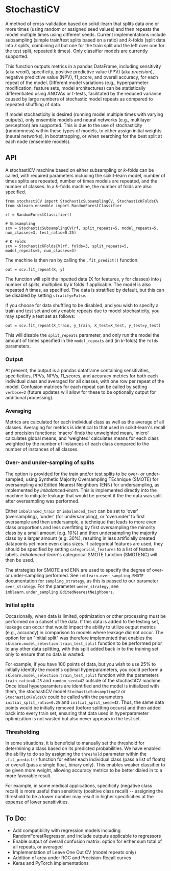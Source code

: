 StochastiCV
==============================

A method of cross-validation based on scikit-learn that splits data one or more times (using random or assigned seed values) and then repeats the model multiple times using different seeds. Current implementations include subsampling (simple train/test splits based on a ratio) and *k*-folds (split data into *k* splits, combining all but one for the train split and the left over one for the test split, repeated *k* times). Only classifier models are currently supported.

This function outputs metrics in a pandas DataFrame, including sensitivity (aka *recall*), specificity, positive predictive value (PPV) (aka *precision*), negative predictive value (NPV), f1_score, and overall accuracy, for each repeat of the model. Different model variations (e.g., hyperparmeter modification, feature sets, model architectures) can be statistically differentiated using ANOVAs or t-tests, facilitated by the reduced variance caused by large numbers of stochastic model repeats as compared to repeated shuffling of data.

If model stochasticity is desired (running model multiple times with varying outputs), only ensemble models and neural networks (e.g., multilayer perceptron) are supported. This is due to the use of stochasticity (randomness) within these types of models, to either assign initial weights (neural networks), in bootstrapping, or when searching for the best split at each node (ensemble models).

## API

A stochastiCV machine based on either subsampling or *k*-folds can be called, with required parameters including the scikit-learn model, number of times splits are repeated, number of times models are repeated, and the number of classes. In a *k*-folds  machine, the number of folds are also specified.
```
from stochastiCV import StochasticSubsamplingCV, StochasticKFoldsCV
from sklearn.ensemble import RandomForestClassifier

rf = RandomForestClassifier()

# Subsampling
scv = StochasticSubsamplingCV(rf, split_repeats=5, model_repeats=5, num_classes=3, test_ratio=0.25)

# K Folds
scv = StochasticKFoldsCV(rf, folds=3, split_repeats=5, model_repeats=5, num_classes=3)
```
The machine is then ran by calling the ```.fit_predict()``` function. 
```
out = scv.fit_repeat(X, y)
```
The function will split the inputted data (X for features, y for
 classes) into *j* number of splits, multiplied by *k* folds if applicable. The model is also repeated *h* times, as specified. The data is stratified by default, but this can be disabled by setting ```stratify=False```. 

If you choose for data shuffling to be disabled, and you wish to specify a train and test set and only enable repeats due to model stochasticity, you may specify a test set as follows:
```
out = scv.fit_repeat(X_train, y_train, X_test=X_test, y_test=y_test)
```
This will disable the ```split_repeats``` parameter, and only run the model the amount of times specified in the ```model_repeats``` and (in *k*-folds) the ```folds``` parameters.

### Output
At present, the output is a pandas dataframe containing sensitivities, specificities, PPVs, NPVs, f1_scores, and 
accuracy metrics for both each individual class and averaged for all classes, with one row per repeat of the model. Confusion matrices for each repeat can be called by setting ```verbose=2``` (future updates will allow for these to be optionally output for additional processing).

### Averaging
Metrics are calculated for each individual class as well as the average of all classes. Averaging for metrics is identical to that used in scikit-learn's recall and precision functions: 'macro' finds the unweighted mean, 'micro' calculates global means, and 'weighted' calculates means for each class weighted by the number of instances of each class compared to the number of instances of all classes.

### Over- and under-sampling of splits
The option is provided for the train and/or test splits to be over- or under-sampled, using Synthetic Majority Oversampling TEchnique (SMOTE) for oversampling and Edited Nearest Neighbors (ENN) for undersampling, as implemented by *imbalanced-learn*. This is implemented directly into the machine to mitigate leakage that would be present if the the data was split after oversampling was performed.

Either ```imbalanced_train``` or ```imbalanced_test``` can be set to 'over' (oversampling), 'under' (for undersampling), or 'overunder' to first oversample and then undersample, a technique that leads to more even class proportions and less overfitting by first oversampling the minority class by a small amount (e.g. 10%) and then undersampling the majority class by a larger amount (e.g. 30%), resulting in less artificially created datapoints yet more even class sizes. If categorical features are used, they should be specified by setting ```categorical_features``` to a list of feature labels. *Imbalanced-learn*'s categorical SMOTE function (SMOTENC) will then be used.

The strategies for SMOTE and ENN are used to specify the degree of over- or under-sampling performed. See ```imblearn.over_sampling.SMOTE``` documentation for ```sampling_strategy```, as this is passed to our parameter ```over_strategy```. For the parameter ```under_strategy```, see ```imblearn.under_sampling.EditedNearestNeighbours```.  

### Initial splits
Occasionally, when data is limited, optimization or other processing must be performed on a subset of the data. If this data is added to the testing set, leakage can occur that would impact the ability to utilize output metrics (e.g., accuracy) in comparison to models where leakage did not occur. The option for an "initial split" was therefore implemented that enables the ```sklearn.model_selection.train_test_split``` function to be performed prior to any other data splitting, with this split added back in to the training set only to ensure that no data is wasted.

For example, if you have 100 points of data, but you wish to use 25% to initially identify the model's optimal hyperparameters, you could perform a ```sklearn.model_selection.train_test_split``` function with the parameters ```train_ratio=0.25``` and ```random_seed=42``` outside of the stochastiCV machine. Once ideal hyperparamters are identified and the model is initialized with them, the stochastiCV model ```StochasticSubsamplingCV``` or ```StochasticKFoldsCV``` could be called with the parameters ```initial_split_ratio=0.25``` and ```initial_split_seed=42```. Thus, the same data points would be initially removed (before splitting occurs) and then added back into every train set, ensuring that data used in hyperparameter optimization is not wasted but also never appears in the test set.

### Thresholding
In some situations, it is beneficial to manually set the threshold for determining a class based on its predicted probabilities. We have enabled the ability to do so by assigning the ```threshold``` parameter within the ```.fit_predict()``` function for either each individual class  (pass a list of floats) or overall (pass a single float, binary only). This enables weaker classifier to be given more weight, allowing accuracy metrics to be better dialed in to a more favorable result. 

For example, in some medical applications, specificity (negative class recall) is more useful than sensitivity (positive class recall) -- assigning the threshold to be a lower number may result in higher specificities at the expense of lower sensitivities.

## To Do:
- Add compatibility with regression models including RandomForestRegressor, and include outputs applicable to regressors
- Enable output of overall confusion matrix: option for either sum total of all repeats, or averaged 
- Implementation of Leave One Out CV (model repeats only)
- Addition of area under ROC and Precision-Recall curves
- Keras and PyTorch implementations